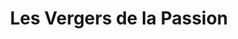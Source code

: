 ---
title: "Les Vergers de la Passion"
url: /martinvast/les-vergers-de-la-passion/
shop: supermarché
---